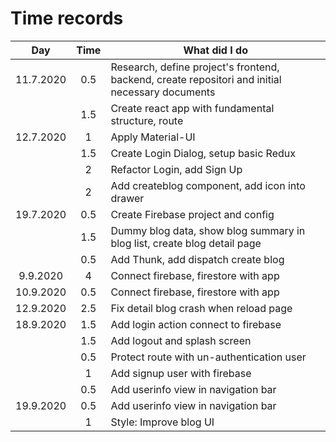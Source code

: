 # Time records

|    Day    | Time | What did I do                                                                                   |
| :-------: | :--: | ----------------------------------------------------------------------------------------------- |
| 11.7.2020 | 0.5  | Research, define project's frontend, backend, create repositori and initial necessary documents |
|           | 1.5  | Create react app with fundamental structure, route                                              |
| 12.7.2020 |  1   | Apply Material-UI                                                                               |
|           | 1.5  | Create Login Dialog, setup basic Redux                                                          |
|           |  2   | Refactor Login, add Sign Up                                                                     |
|           |  2   | Add createblog component, add icon into drawer                                                  |
| 19.7.2020 | 0.5  | Create Firebase project and config                                                              |
|           | 1.5  | Dummy blog data, show blog summary in blog list, create blog detail page                        |
|           | 0.5  | Add Thunk, add dispatch create blog                                                             |
| 9.9.2020  |  4   | Connect firebase, firestore with app                                                            |
| 10.9.2020 | 0.5  | Connect firebase, firestore with app                                                            |
| 12.9.2020 | 2.5  | Fix detail blog crash when reload page                                                          |
| 18.9.2020 | 1.5  | Add login action connect to firebase                                                            |
|           | 1.5  | Add logout and splash screen                                                                    |
|           | 0.5  | Protect route with un-authentication user                                                       |
|           |  1   | Add signup user with firebase                                                                   |
|           | 0.5  | Add userinfo view in navigation bar                                                             |
| 19.9.2020 | 0.5  | Add userinfo view in navigation bar                                                             |
|           |  1   | Style: Improve blog UI                                                                          |
